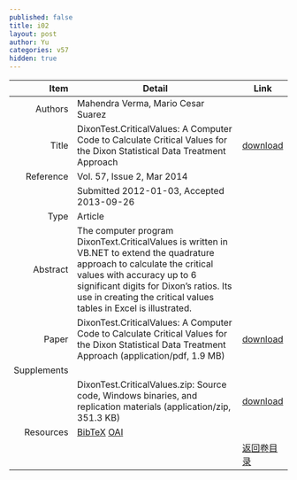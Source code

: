 ```yaml
---
published: false
title: i02
layout: post
author: Yu
categories: v57
hidden: true
---
```


| Item | Detail | Link |
|---:|---|---|
| Authors | Mahendra Verma, Mario Cesar Suarez| |
| Title |DixonTest.CriticalValues: A Computer Code to Calculate Critical Values for the Dixon Statistical Data Treatment Approach | [download](http://www.jstatsoft.org/v57/i02/paper) |
| Reference |Vol. 57, Issue 2, Mar 2014 | |
| | Submitted 2012-01-03, Accepted 2013-09-26| | 
| Type | Article| |
| Abstract | The computer program DixonText.CriticalValues is written in VB.NET to extend the quadrature approach to calculate the critical values with accuracy up to 6 significant digits for Dixon’s ratios. Its use in creating the critical values tables in Excel is illustrated.| |
| Paper | DixonTest.CriticalValues: A Computer Code to Calculate Critical Values for the Dixon Statistical Data Treatment Approach  (application/pdf, 1.9 MB)| [download](http://www.jstatsoft.org/v57/i02/paper) |
| Supplements | | |
| |DixonTest.CriticalValues.zip: Source code, Windows binaries, and replication materials  (application/zip, 351.3 KB)|  [download](http://www.jstatsoft.org/v57/i02/supp/1) |
| Resources | [BibTeX](http://www.jstatsoft.org/v57/i02/bibtex) [OAI](http://www.jstatsoft.org/oai?verb=GetRecord&identifier=oai.jstatsoft/v57/i02&prefix=oai_dc)| |
| |  | [返回卷目录]({{site.baseurl}}/volume/v57.html) |